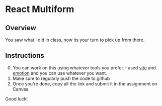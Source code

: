 # React Multiform

## Overview 
You saw what I did in class, now its your turn to pick up from there. 

## Instructions
0. You can work on this using whatever tools you prefer. I used [vite]() and [emotion]() and you can use whatever you want.
1. Make sure to regularly push the code to github
2. Once you're done, copy all the link and submit it in the assignment on Canvas.

Good luck!
